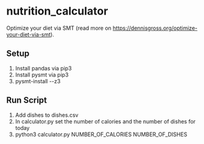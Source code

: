 # nutrition_calculator
Optimize your diet via SMT (read more on https://dennisgross.org/optimize-your-diet-via-smt).

## Setup

1. Install pandas via pip3
2. Install pysmt via pip3
3. pysmt-install --z3

## Run Script
1. Add dishes to dishes.csv
2. In calculator.py set the number of calories and the number of dishes for today
3. python3 calculator.py NUMBER_OF_CALORIES NUMBER_OF_DISHES
